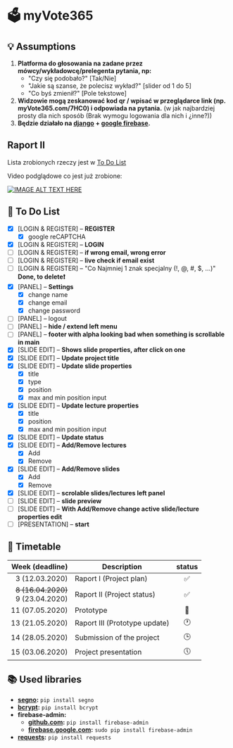 # 🗳 myVote365

## 💡 Assumptions

1. **Platforma do głosowania na zadane przez mówcy/wykładowcę/prelegenta pytania, np:**
   - "Czy się podobało?" [Tak/Nie]
   - "Jakie są szanse, że polecisz wykład?" [slider od 1 do 5]
   - "Co byś zmienił?" [Pole tekstowe]
2. **Widzowie mogą zeskanować kod qr / wpisać w przeglądarce link (np. myVote365.com/7HC0) i odpowiada na pytania.** (w jak najbardziej prosty dla nich sposób (Brak wymogu logowania dla nich i ¿inne?))
3. **Będzie działało na [django](https://www.djangoproject.com/) + [google firebase](https://firebase.google.com/).**

## Raport II

Lista zrobionych rzeczy jest w [To Do List](#-to-do-list)

Video podglądowe co jest już zrobione:

[![IMAGE ALT TEXT HERE](http://img.youtube.com/vi/hm9VYDDarjA/0.jpg)](http://www.youtube.com/watch?v=hm9VYDDarjA)

## 📝 To Do List

- [x] [LOGIN & REGISTER] – **REGISTER**
  - [x] google reCAPTCHA
- [x] [LOGIN & REGISTER] – **LOGIN**
- [ ] [LOGIN & REGISTER] – **if wrong email, wrong error**
- [ ] [LOGIN & REGISTER] – **live check if email exist**
- [ ] [LOGIN & REGISTER] – "Co Najmniej 1 znak specjalny (!, @, #, $, …)" **Done, to delete❗️**
- [x] [PANEL] – **Settings**
  - [x] change name
  - [x] change email
  - [x] change password
- [ ] [PANEL] – logout
- [ ] [PANEL] – **hide / extend left menu**
- [ ] [PANEL] – **footer with alpha looking bad when something is scrollable in main**
- [x] [SLIDE EDIT] – **Shows slide properties, after click on one**
- [x] [SLIDE EDIT] – **Update project title**
- [x] [SLIDE EDIT] – **Update slide properties**
  - [x] title
  - [x] type
  - [x] position
  - [x] max and min position input
- [x] [SLIDE EDIT] – **Update lecture properties**
  - [x] title
  - [x] position
  - [x] max and min position input
- [x] [SLIDE EDIT] – **Update status**
- [x] [SLIDE EDIT] – **Add/Remove lectures**
  - [x] Add
  - [x] Remove
- [x] [SLIDE EDIT] – **Add/Remove slides**
  - [x] Add
  - [x] Remove
- [x] [SLIDE EDIT] – **scrolable slides/lectures left panel**
- [ ] [SLIDE EDIT] – **slide preview**
- [ ] [SLIDE EDIT] – **With Add/Remove change active slide/lecture properties edit**
- [ ] [PRESENTATION] – **start**

## 📆 Timetable

| Week (deadline)                       | Description                   | status |
| ------------------------------------: | ----------------------------- | :----: |
| 3 (12.03.2020)                        | Raport I (Project plan)       | ✅     |
| ~~8 (16.04.2020)~~<br>9 (23.04.2020)  | Raport II (Project status)    | ✅     |
| 11 (07.05.2020)                       | Prototype                     | 📝     |
| 13 (21.05.2020)                       | Raport III (Prototype update) | 🕐     |
| 14 (28.05.2020)                       | Submission of the project     | 🕒     |
| 15 (03.06.2020)                       | Project presentation          | 🕔     |

## 📚 Used libraries

- **[segno](https://pypi.org/project/segno/):** `pip install segno`
- **[bcrypt](https://pypi.org/project/bcrypt/):** `pip install bcrypt`
- **firebase-admin:**
  - **[github.com](https://github.com/firebase/firebase-admin-python):** `pip install firebase-admin`
  - **[firebase.google.com](https://firebase.google.com/docs/admin/setup/):** `sudo pip install firebase-admin`
- **[requests](https://pypi.org/project/bcrypt/):** `pip install requests`
